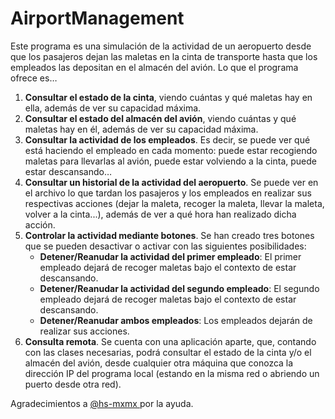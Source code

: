# AirportManagement

Este programa es una simulación de la actividad de un aeropuerto desde que los pasajeros dejan las maletas en la cinta de transporte hasta que los empleados las depositan en el almacén del avión. Lo que el programa ofrece es…

<ol>
  <li><b>Consultar el estado de la cinta</b>, viendo cuántas y qué maletas hay en ella, además de ver su capacidad máxima.</li>
  <li><b>Consultar el estado del almacén del avión</b>, viendo cuántas y qué maletas hay en él, además de ver su capacidad máxima.</li>
  <li><b>Consultar la actividad de los empleados</b>. Es decir, se puede ver qué está haciendo el empleado en cada momento: puede estar        recogiendo maletas para llevarlas al avión, puede estar volviendo a la cinta, puede estar descansando…</li>
  <li><b>Consultar un historial de la actividad del aeropuerto</b>. Se puede ver en el archivo lo que tardan los pasajeros y los empleados en realizar sus respectivas acciones (dejar la maleta, recoger la maleta, llevar la maleta, volver a la cinta...), además de ver a qué hora han realizado dicha acción.</li>
  <li><b>Controlar la actividad mediante botones</b>. Se han creado tres botones que se pueden desactivar o activar con las siguientes posibilidades:
    <ul>
    <li><b>Detener/Reanudar la actividad del primer empleado</b>: El primer empleado dejará de recoger maletas bajo el contexto de estar descansando.</li>
    <li><b>Detener/Reanudar la actividad del segundo empleado</b>: El segundo empleado dejará de recoger maletas bajo el contexto de estar descansando.</li>
    <li><b>Detener/Reanudar ambos empleados</b>:  Los empleados dejarán de realizar sus acciones.</li></li>
    </ul>
  <li><b>Consulta remota</b>. Se cuenta con una aplicación aparte, que, contando con las clases necesarias, podrá consultar el estado de la cinta y/o el almacén del avión, desde cualquier otra máquina que conozca la dirección IP del programa local (estando en la misma red o abriendo un puerto desde otra red).</li>
</ol>

Agradecimientos a <a href="https://github.com/hs-mxmx"> @hs-mxmx </a> por la ayuda.
